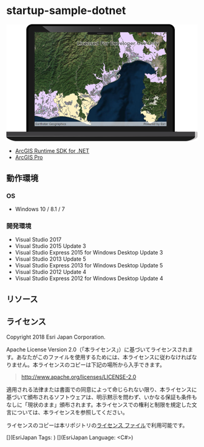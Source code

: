 # startup-sample-dotnet

![デスクトップ地図アプリ開発](images/thumbnail.png)




* [ArcGIS Runtime SDK for .NET](https://developers.arcgis.com/net/)
* [ArcGIS Pro](https://pro.arcgis.com/ja/pro-app/)


## 動作環境
### OS
* Windows 10 / 8.1 / 7

### 開発環境
* Visual Studio 2017
* Visual Studio 2015 Update 3
* Visual Studio Express 2015 for Windows Desktop Update 3
* Visual Studio 2013 Update 5
* Visual Studio Express 2013 for Windows Desktop Update 5
* Visual Studio 2012 Update 4
* Visual Studio Express 2012 for Windows Desktop Update 4

## リソース



## ライセンス
Copyright 2018 Esri Japan Corporation.

Apache License Version 2.0（「本ライセンス」）に基づいてライセンスされます。あなたがこのファイルを使用するためには、本ライセンスに従わなければなりません。本ライセンスのコピーは下記の場所から入手できます。

> http://www.apache.org/licenses/LICENSE-2.0

適用される法律または書面での同意によって命じられない限り、本ライセンスに基づいて頒布されるソフトウェアは、明示黙示を問わず、いかなる保証も条件もなしに「現状のまま」頒布されます。本ライセンスでの権利と制限を規定した文言については、本ライセンスを参照してください。

ライセンスのコピーは本リポジトリの[ライセンス ファイル](./LICENSE)で利用可能です。

[](EsriJapan Tags: <Windows WPF> )
[](EsriJapan Language: <C#>)
